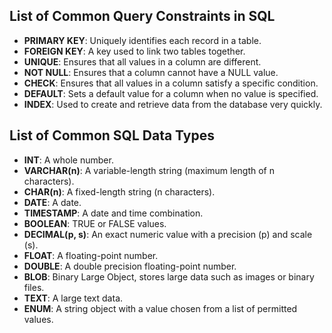 ## List of Common Query Constraints in SQL

- **PRIMARY KEY**: Uniquely identifies each record in a table.
- **FOREIGN KEY**: A key used to link two tables together.
- **UNIQUE**: Ensures that all values in a column are different.
- **NOT NULL**: Ensures that a column cannot have a NULL value.
- **CHECK**: Ensures that all values in a column satisfy a specific condition.
- **DEFAULT**: Sets a default value for a column when no value is specified.
- **INDEX**: Used to create and retrieve data from the database very quickly.

## List of Common SQL Data Types

- **INT**: A whole number.
- **VARCHAR(n)**: A variable-length string (maximum length of n characters).
- **CHAR(n)**: A fixed-length string (n characters).
- **DATE**: A date.
- **TIMESTAMP**: A date and time combination.
- **BOOLEAN**: TRUE or FALSE values.
- **DECIMAL(p, s)**: An exact numeric value with a precision (p) and scale (s).
- **FLOAT**: A floating-point number.
- **DOUBLE**: A double precision floating-point number.
- **BLOB**: Binary Large Object, stores large data such as images or binary files.
- **TEXT**: A large text data.
- **ENUM**: A string object with a value chosen from a list of permitted values.
